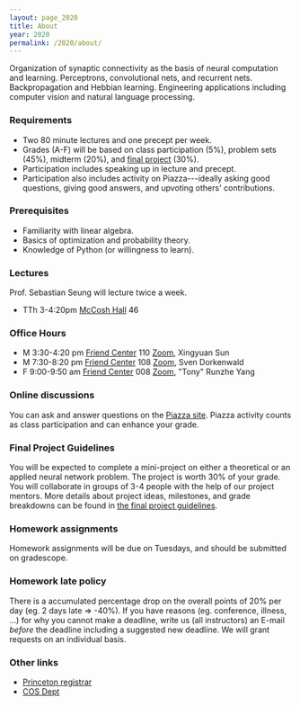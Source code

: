 ```yaml
---
layout: page_2020
title: About
year: 2020
permalink: /2020/about/
---
```


Organization of synaptic connectivity as the basis of neural
computation and learning. Perceptrons, convolutional nets, and
recurrent nets. Backpropagation and Hebbian learning. Engineering
applications including computer vision and natural language
processing.

### Requirements
  - Two 80 minute lectures and one precept per week.  
  - Grades (A-F) will be based on class participation (5%), problem sets (45%), midterm (20%), and [final project](https://www.notion.so/COS485-Final-Project-Guidelines-7bcd475f0c41449780d972d4277383ba) (30%).
  - Participation includes speaking up in lecture and precept.
  - Participation also includes activity on Piazza---ideally asking good questions, giving good answers, and upvoting others' contributions.

### Prerequisites
  - Familiarity with linear algebra.
  - Basics of optimization and probability theory.
  - Knowledge of Python (or willingness to learn).

### Lectures
Prof. Sebastian Seung will lecture twice a week.

- TTh 3-4:20pm [McCosh Hall][mccosh-hall] 46

### Office Hours
 
- M	3:30-4:20 pm [Friend Center][friend-center]	110 [Zoom](https://princeton.zoom.us/j/882927292), Xingyuan Sun
- M	7:30-8:20 pm [Friend Center][friend-center] 108 [Zoom](https://princeton.zoom.us/j/911464581), Sven Dorkenwald
- F 9:00-9:50 am [Friend Center][friend-center] 008 [Zoom](https://princeton.zoom.us/j/782205150), "Tony" Runzhe Yang


### Online discussions
You can ask and answer questions on the [Piazza site](https://piazza.com/princeton/spring2020/cos485/home).  Piazza activity counts as class participation and can enhance your grade.

### Final Project Guidelines
You will be expected to complete a mini-project on either a theoretical or an applied neural network problem. The project is worth 30% of your grade. You will collaborate in groups of 3-4 people with the help of our project mentors. More details about project ideas, milestones, and grade breakdowns can be found in [the final project guidelines](https://www.notion.so/COS485-Final-Project-Guidelines-7bcd475f0c41449780d972d4277383ba).

### Homework assignments
Homework assignments will be due on Tuesdays, and should be submitted on gradescope.

### Homework late policy

There is a accumulated percentage drop on the overall points of 20% per day (eg. 2 days late => -40%). If you have reasons (eg. conference, illness, ...) for why you cannot make a deadline, write us (all instructors) an E-mail *before* the deadline including a suggested new deadline. We will grant requests on an individual basis.

### Other links
- [Princeton registrar](https://registrar.princeton.edu/course-offerings?term=1204&subject=COS)
- [COS Dept](http://www.cs.princeton.edu/courses/archive/spring20/cos485/)

[mccosh-hall]: https://goo.gl/maps/VY1rCGpwGhYzeNMy9
[friend-center]: https://goo.gl/maps/FbGwEnmNAnC2
[pni]: https://www.google.com/maps/place/Princeton+Neuroscience+Institute/@40.3430949,-74.6547442,17z/data=!3m1!4b1!4m5!3m4!1s0x89c3e6c53815e167:0x52f009cb85093372!8m2!3d40.3430908!4d-74.6525555
[computer-science]: https://goo.gl/maps/23Nw4ktSwZQ2

